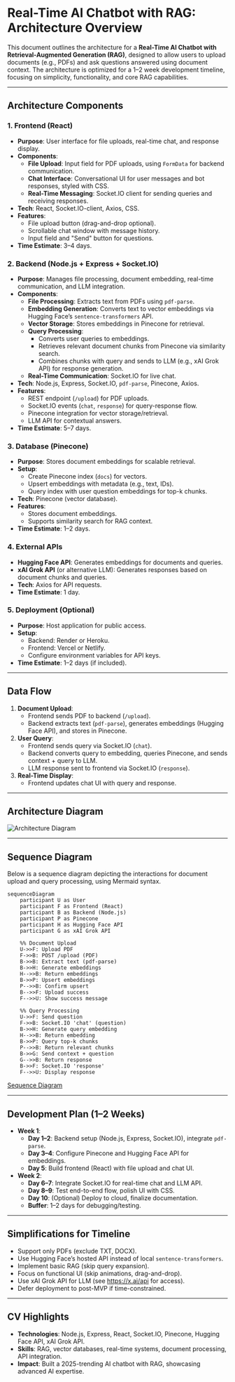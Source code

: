 # Real-Time AI Chatbot with RAG: Architecture Overview

This document outlines the architecture for a **Real-Time AI Chatbot with Retrieval-Augmented Generation (RAG)**, designed to allow users to upload documents (e.g., PDFs) and ask questions answered using document context. The architecture is optimized for a 1–2 week development timeline, focusing on simplicity, functionality, and core RAG capabilities.

---

## Architecture Components

### 1. Frontend (React)

- **Purpose**: User interface for file uploads, real-time chat, and response display.
- **Components**:
  - **File Upload**: Input field for PDF uploads, using `FormData` for backend communication.
  - **Chat Interface**: Conversational UI for user messages and bot responses, styled with CSS.
  - **Real-Time Messaging**: Socket.IO client for sending queries and receiving responses.
- **Tech**: React, Socket.IO-client, Axios, CSS.
- **Features**:
  - File upload button (drag-and-drop optional).
  - Scrollable chat window with message history.
  - Input field and "Send" button for questions.
- **Time Estimate**: 3–4 days.

### 2. Backend (Node.js + Express + Socket.IO)

- **Purpose**: Manages file processing, document embedding, real-time communication, and LLM integration.
- **Components**:
  - **File Processing**: Extracts text from PDFs using `pdf-parse`.
  - **Embedding Generation**: Converts text to vector embeddings via Hugging Face’s `sentence-transformers` API.
  - **Vector Storage**: Stores embeddings in Pinecone for retrieval.
  - **Query Processing**:
    - Converts user queries to embeddings.
    - Retrieves relevant document chunks from Pinecone via similarity search.
    - Combines chunks with query and sends to LLM (e.g., xAI Grok API) for response generation.
  - **Real-Time Communication**: Socket.IO for live chat.
- **Tech**: Node.js, Express, Socket.IO, `pdf-parse`, Pinecone, Axios.
- **Features**:
  - REST endpoint (`/upload`) for PDF uploads.
  - Socket.IO events (`chat`, `response`) for query-response flow.
  - Pinecone integration for vector storage/retrieval.
  - LLM API for contextual answers.
- **Time Estimate**: 5–7 days.

### 3. Database (Pinecone)

- **Purpose**: Stores document embeddings for scalable retrieval.
- **Setup**:
  - Create Pinecone index (`docs`) for vectors.
  - Upsert embeddings with metadata (e.g., text, IDs).
  - Query index with user question embeddings for top-k chunks.
- **Tech**: Pinecone (vector database).
- **Features**:
  - Stores document embeddings.
  - Supports similarity search for RAG context.
- **Time Estimate**: 1–2 days.

### 4. External APIs

- **Hugging Face API**: Generates embeddings for documents and queries.
- **xAI Grok API** (or alternative LLM): Generates responses based on document chunks and queries.
- **Tech**: Axios for API requests.
- **Time Estimate**: 1 day.

### 5. Deployment (Optional)

- **Purpose**: Host application for public access.
- **Setup**:
  - Backend: Render or Heroku.
  - Frontend: Vercel or Netlify.
  - Configure environment variables for API keys.
- **Time Estimate**: 1–2 days (if included).

---

## Data Flow

1. **Document Upload**:
   - Frontend sends PDF to backend (`/upload`).
   - Backend extracts text (`pdf-parse`), generates embeddings (Hugging Face API), and stores in Pinecone.
2. **User Query**:
   - Frontend sends query via Socket.IO (`chat`).
   - Backend converts query to embedding, queries Pinecone, and sends context + query to LLM.
   - LLM response sent to frontend via Socket.IO (`response`).
3. **Real-Time Display**:
   - Frontend updates chat UI with query and response.

---

## Architecture Diagram

![Architecture Diagram](https://kroki.io/plantuml/svg/eNp9U8FS4kAQvecr-kaoMlLlkcOWIKJUuWtWwl4wh2HSkpHJTKpnIvD39gSFbImeknT3e9Pvvcm184J8U2l4QqGTTFUIoxnclMKvrIcRyVJ5lL4hjKIeTPBFGQRpq9oaNN5Fy4VDgnhMdssvg1Fd9_NoOSVrPJri2cTMK_0FzK3coL-cPSZSK0b2n00CU6URFrW2ooDFLFROW4QVmGksGNcS_bEFXr66C7jd1YTOdThbsnQyhQx3nvue-MxQu61WWBTKrOEOTSj8bZD2kJKVzMD1w5mO1TgMM3wiw5GM0DBHelM8l3eUu2aVnNTDVvlSGfgCOccCSfILlimzSEazoH_sqyWYjPv59_P3zXod9p8KGTBHQe4n0I4jvCO7gVHKrsYPD7_7-X_xGV7CKxZ9Nr8DyWeGOQzhPstSiDtxDSF9nGcwaNov9v-YBcQhuSH0JD96gG8h7KjD1pJ_xPrJPTjCo1OrHTwjcXjym_XBjdDaBXVzv9fBqhc2VWpByu8jt1GmFiQqqKyxsiTLV8tTg53OMc9AgMA_w1Wn60pR2G3LK7Tr4mpxuFpXUXTNCzPuHVfoIhA=)

---

## Sequence Diagram

Below is a sequence diagram depicting the interactions for document upload and query processing, using Mermaid syntax.

```mermaid
sequenceDiagram
    participant U as User
    participant F as Frontend (React)
    participant B as Backend (Node.js)
    participant P as Pinecone
    participant H as Hugging Face API
    participant G as xAI Grok API

    %% Document Upload
    U->>F: Upload PDF
    F->>B: POST /upload (PDF)
    B->>B: Extract text (pdf-parse)
    B->>H: Generate embeddings
    H-->>B: Return embeddings
    B->>P: Upsert embeddings
    P-->>B: Confirm upsert
    B-->>F: Upload success
    F-->>U: Show success message

    %% Query Processing
    U->>F: Send question
    F->>B: Socket.IO 'chat' (question)
    B->>H: Generate query embedding
    H-->>B: Return embedding
    B->>P: Query top-k chunks
    P-->>B: Return relevant chunks
    B->>G: Send context + question
    G-->>B: Return response
    B->>F: Socket.IO 'response'
    F-->>U: Display response
```

[Sequence Diagram](https://kroki.io/mermaid/svg/eNp9ks9SgzAQxu8-xV6c4jjUO4fOFBHoxWKRB4hhS5GS0PzR9u1NgCIURw4c9vdtst-3kXjSyCgGJSkEqe_AfA0RqqRlQ5iCDIiETKKYkdCSUHCmkOXg7JBQ9TBT-VblE1q1olee4_JTzmWJlSUlQ8oZzmhsaayLomQFhIQirJPNTBVZ1Xm9gUjwqlW0kvt7CDjVNVo3zZGTvC1n7moVen0FkiBsq6Gp-h4k2_QdnnTHHAO7if2OvpyVMGZB4VmB0-R714wh8VcTexAhQ0EUAtYfmOdmcNni2O3O2KHSgt1S25zYoUzg6hYmfeszZ_tS1KBbVd83cSM1pShl78igzIP0wL-vAGrzIwUOAb1pFBdIBLfUXDhOKLWbM49EqpKzcUgpN1tVy80WFvRA1AKcq-rvJE7tJYOpf-MYp9ENp3jjVkAPmlXTOPpWgUf8ss9gJLEHRL0Dah-q2dfj1Et0e4psOJM4tIcTn1e8mEQblLI5ksvQ_ANhWgED)

---

## Development Plan (1–2 Weeks)

- **Week 1**:
  - **Day 1–2**: Backend setup (Node.js, Express, Socket.IO), integrate `pdf-parse`.
  - **Day 3–4**: Configure Pinecone and Hugging Face API for embeddings.
  - **Day 5**: Build frontend (React) with file upload and chat UI.
- **Week 2**:
  - **Day 6–7**: Integrate Socket.IO for real-time chat and LLM API.
  - **Day 8–9**: Test end-to-end flow, polish UI with CSS.
  - **Day 10**: (Optional) Deploy to cloud, finalize documentation.
  - **Buffer**: 1–2 days for debugging/testing.

---

## Simplifications for Timeline

- Support only PDFs (exclude TXT, DOCX).
- Use Hugging Face’s hosted API instead of local `sentence-transformers`.
- Implement basic RAG (skip query expansion).
- Focus on functional UI (skip animations, drag-and-drop).
- Use xAI Grok API for LLM (see https://x.ai/api for access).
- Defer deployment to post-MVP if time-constrained.

---

## CV Highlights

- **Technologies**: Node.js, Express, React, Socket.IO, Pinecone, Hugging Face API, xAI Grok API.
- **Skills**: RAG, vector databases, real-time systems, document processing, API integration.
- **Impact**: Built a 2025-trending AI chatbot with RAG, showcasing advanced AI expertise.
